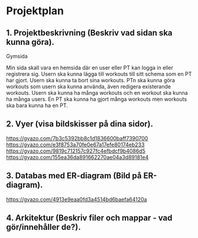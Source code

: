 # Projektplan

## 1. Projektbeskrivning (Beskriv vad sidan ska kunna göra).
Gymsida

Min sida skall vara en hemsida där en user eller PT kan logga in eller registrera sig. Usern ska kunna lägga till workouts till sitt schema som en PT har gjort. Usern ska kunna ta bort sina workouts. PTn ska kunna göra workouts som usern ska kunna använda, även redigera existerande workouts. Usern ska kunna ha många workouts och en workout ska kunna ha många users. En PT ska kunna ha gjort många workouts men workouts ska bara kunna ha en PT.
## 2. Vyer (visa bildskisser på dina sidor).
https://gyazo.com/7b3c5392bb8c1d1836600baff7390700
https://gyazo.com/e3f8753a70fe0e67a17efe80174eb233
https://gyazo.com/9819c712157c927fc4efbdcf9b4086d5
https://gyazo.com/155ea36da891662270ae04a3d89181e4

## 3. Databas med ER-diagram (Bild på ER-diagram).
https://gyazo.com/4913e9eaa0fd3a4514bd6baefa64120a

## 4. Arkitektur (Beskriv filer och mappar - vad gör/innehåller de?).


